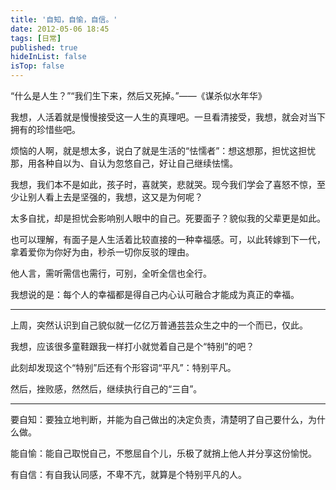 ```yaml
---
title: '自知，自愉，自信。'
date: 2012-05-06 18:45
tags: [日常]
published: true
hideInList: false
isTop: false
---
```


“什么是人生？”“我们生下来，然后又死掉。”——《谋杀似水年华》

我想，人活着就是慢慢接受这一人生的真理吧。一旦看清接受，我想，就会对当下拥有的珍惜些吧。

烦恼的人啊，就是想太多，说白了就是生活的“怯懦者”：想这想那，担忧这担忧那，用各种自以为、自认为忽悠自己，好让自己继续怯懦。

我想，我们本不是如此，孩子时，喜就笑，悲就哭。现今我们学会了喜怒不惊，至少让别人看上去是坚强的，我想，这又是为何呢？

太多自扰，却是担忧会影响别人眼中的自己。死要面子？貌似我的父辈更是如此。

<!--more-->

也可以理解，有面子是人生活着比较直接的一种幸福感。可，以此转嫁到下一代，拿着爱你为你好为由，秒杀一切你反驳的理由。

他人言，需听需信也需行，可别，全听全信也全行。

我想说的是：每个人的幸福都是得自己内心认可融合才能成为真正的幸福。

---

上周，突然认识到自己貌似就一亿亿万普通芸芸众生之中的一个而已，仅此。

我想，应该很多童鞋跟我一样打小就觉着自己是个“特别”的吧？

此刻却发现这个“特别”后还有个形容词“平凡”：特别平凡。

然后，挫败感，然然后，继续执行自己的“三自”。

---

要自知：要独立地判断，并能为自己做出的决定负责，清楚明了自己要什么，为什么做。

能自愉：能自己取悦自己，不憋屈自个儿，乐极了就捎上他人并分享这份愉悦。

有自信：有自我认同感，不卑不亢，就算是个特别平凡的人。